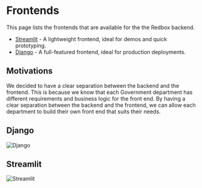 # Frontends

This page lists the frontends that are available for the the Redbox backend.

- [Streamlit](https://github.com/i-dot-ai/redbox-copilot-streamlit) -  A lightweight frontend, ideal for demos and quick prototyping.
- [Django](https://github.com/i-dot-ai/redbox/tree/main/django-app) - A full-featured frontend, ideal for production deployments.

## Motivations

We decided to have a clear separation between the backend and the frontend. This is because we know that each Government department has different requirements and business logic for the front end. By having a clear separation between the backend and the frontend, we can allow each department to build their own front end that suits their needs.

## Django

![Django](../assets/redbox_django_ui.gif)

## Streamlit

![Streamlit](../assets/streamlit_chat.gif)
